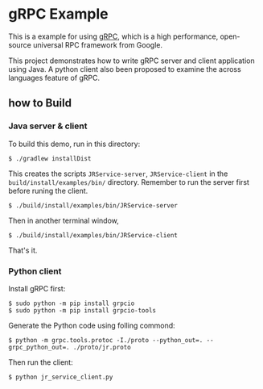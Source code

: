 gRPC Example
=======================

This is a example for using [gRPC](http://www.grpc.io/), which is a high performance, open-source universal RPC framework from Google.

This project demonstrates how to write gRPC server and client application using Java. A python client also been proposed to examine the across languages feature of gRPC.

## how to Build

### Java server & client

To build this demo, run in this directory:

```
$ ./gradlew installDist
```

This creates the scripts `JRService-server`, `JRService-client` in the
`build/install/examples/bin/` directory. Remember to run the server first before runing the client.

```
$ ./build/install/examples/bin/JRService-server
```

Then in another terminal window,

```
$ ./build/install/examples/bin/JRService-client
```

That's it.

### Python client

Install gRPC first:

```
$ sudo python -m pip install grpcio
$ sudo python -m pip install grpcio-tools
```

Generate the Python code using folling commond:

```
$ python -m grpc.tools.protoc -I./proto --python_out=. --grpc_python_out=. ./proto/jr.proto
```

Then run the client:

```
$ python jr_service_client.py
```
